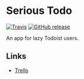 # Serious Todo

[![Travis](https://img.shields.io/travis/chuckeles/serious-todo.svg?style=flat-square)](https://travis-ci.org/chuckeles/serious-todo)
[![GitHub release](https://img.shields.io/github/release/chuckeles/serious-todo.svg?style=flat-square)](https://github.com/chuckeles/serious-todo/releases)

An app for lazy Todoist users.

## Links

- [Trello](https://trello.com/b/LywuGdtf)
